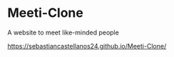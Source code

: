 # Meeti-Clone
 A website to meet like-minded people

https://sebastiancastellanos24.github.io/Meeti-Clone/
